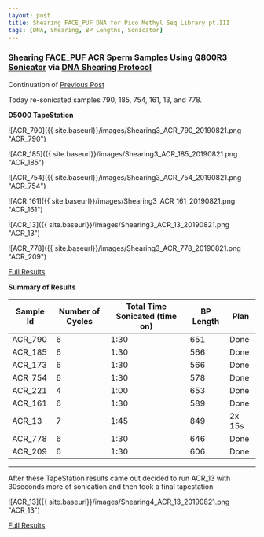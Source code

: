 ```yaml
---
layout: post
title: Shearing FACE_PUF DNA for Pico Methyl Seq Library pt.III
tags: [DNA, Shearing, BP Lengths, Sonicator]
---
```


### Shearing FACE_PUF ACR Sperm Samples Using [Q800R3 Sonicator](https://www.sonicator.com/collections/sonicators/products/q800r-sonicator) via [DNA Shearing Protocol](https://meschedl.github.io/MESPutnam_Open_Lab_Notebook/Sonication-Test/)

Continuation of [Previous Post](https://github.com/dconetta/DAC_Putnam_Lab_Notebook/blob/master/_posts/2019-08-20-DNA-Shearing_pt.II-FACE_PUF.md)

Today re-sonicated samples 790, 185, 754, 161, 13, and 778. 

**D5000 TapeStation**

![ACR_790]({{ site.baseurl}}/images/Shearing3_ACR_790_20190821.png "ACR_790")

![ACR_185]({{ site.baseurl}}/images/Shearing3_ACR_185_20190821.png "ACR_185")

![ACR_754]({{ site.baseurl}}/images/Shearing3_ACR_754_20190821.png "ACR_754")

![ACR_161]({{ site.baseurl}}/images/Shearing3_ACR_161_20190821.png "ACR_161")

![ACR_13]({{ site.baseurl}}/images/Shearing3_ACR_13_20190821.png "ACR_13")

![ACR_778]({{ site.baseurl}}/images/Shearing3_ACR_778_20190821.png "ACR_209")


[Full Results](https://github.com/dconetta/DAC_Putnam_Lab_Notebook/blob/master/tapestation.pdfs/2019-08-21%20-%20DNA%20Shearing%20pt%20III.pdf)

**Summary of Results**

|Sample Id|Number of Cycles|Total Time Sonicated (time on)|BP Length|Plan|
|----|-----|-----|-----|-----|
|ACR_790|6|1:30|651|Done|
|ACR_185|6|1:30|566|Done|
|ACR_173|6|1:30|566|Done|
|ACR_754|6|1:30|578|Done|
|ACR_221|4|1:00|653|Done|
|ACR_161|6|1:30|589|Done|
|ACR_13|7|1:45|849|2x 15s|
|ACR_778|6|1:30|646|Done|
|ACR_209|6|1:30|606|Done|

__________________________________________________________________

After these TapeStation results came out decided to run ACR_13 with 30seconds more of sonication and then took a final tapestation

![ACR_13]({{ site.baseurl}}/images/Shearing4_ACR_13_20190821.png "ACR_13")

[Full Results](https://github.com/dconetta/DAC_Putnam_Lab_Notebook/blob/master/tapestation.pdfs/2019-08-22%20-%20DNA%20Shearing%20pt%20IV.pdf)

